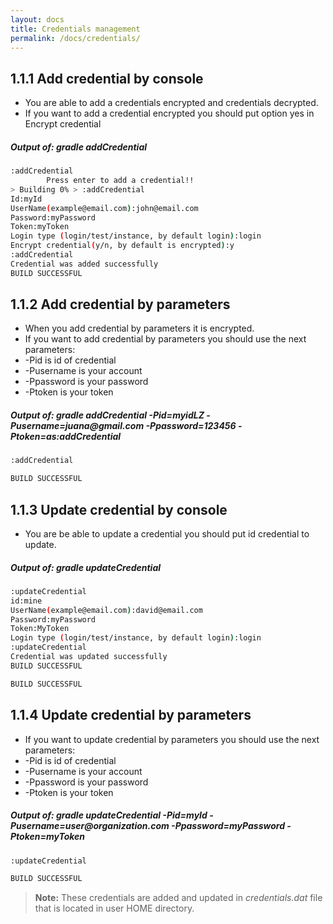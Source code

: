 ```yaml
---
layout: docs
title: Credentials management
permalink: /docs/credentials/
---
```

## 1.1.1 Add credential by console
* You are able to add a credentials encrypted and credentials decrypted.
* If you want to add a credential encrypted you should put option yes in Encrypt credential
<h5> Output of:  <strong> gradle addCredential </strong></h5>

```bash
:addCredential
        Press enter to add a credential!!
> Building 0% > :addCredential
Id:myId
UserName(example@email.com):john@email.com
Password:myPassword
Token:myToken
Login type (login/test/instance, by default login):login
Encrypt credential(y/n, by default is encrypted):y
:addCredential
Credential was added successfully
BUILD SUCCESSFUL
```

## 1.1.2 Add credential by parameters
 * When you add credential by parameters it is encrypted.
 * If you want to add credential by parameters you should use the next parameters:
* -Pid is id of credential
* -Pusername is your account
* -Ppassword is your password
* -Ptoken is your token
<h5> Output of:  <strong> gradle addCredential -Pid=myidLZ -Pusername=juana@gmail.com -Ppassword=123456 -Ptoken=as:addCredential </strong></h5>

```bash
:addCredential

BUILD SUCCESSFUL
```

## 1.1.3 Update credential by console
* You are be able to update a credential you should put id credential to update.
<h5> Output of:  <strong> gradle updateCredential </strong></h5>

```bash
:updateCredential
id:mine
UserName(example@email.com):david@email.com
Password:myPassword
Token:MyToken
Login type (login/test/instance, by default login):login
:updateCredential
Credential was updated successfully
BUILD SUCCESSFUL

BUILD SUCCESSFUL
```

## 1.1.4 Update credential by parameters
 * If you want to update credential by parameters you should use the next parameters:
* -Pid is id of credential
* -Pusername is your account
* -Ppassword is your password
* -Ptoken is your token
<h5> Output of:  <strong> gradle updateCredential -Pid=myId -Pusername=user@organization.com -Ppassword=myPassword -Ptoken=myToken </strong></h5>

```bash
:updateCredential

BUILD SUCCESSFUL
```

> **Note:** These credentials are added and updated in *credentials.dat* file that is located in user HOME directory.